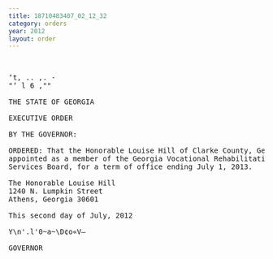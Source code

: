 ```yaml
---
title: 18710483407_02_12_32
category: orders
year: 2012
layout: order
---
```


<pre> 

‘t, .. ,. -
"‘ l 6 ,""

THE STATE OF GEORGIA

EXECUTIVE ORDER

BY THE GOVERNOR:

ORDERED: That the Honorable Louise Hill of Clarke County, Georgia, is
appointed as a member of the Georgia Vocational Rehabilitation
Services Board, for a term of office ending July 1, 2013.

The Honorable Louise Hill
1240 N. Lumpkin Street
Athens, Georgia 30601

This second day of July, 2012

Y\n'.l'0~a~\D¢o«V—

GOVERNOR

</pre>

